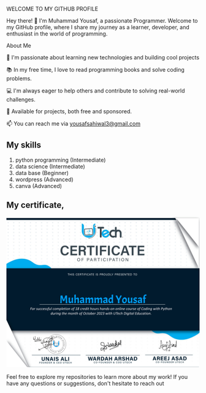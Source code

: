 WELCOME TO MY GITHUB PROFILE

Hey there! 👋 I'm Muhammad Yousaf, a passionate Programmer. Welcome to my GitHub profile, where I share my journey as a learner, developer, and enthusiast in the world of programming.

About Me

🌱 I'm passionate about learning new technologies and building cool projects

📚 In my free time, I love to read programming books and solve coding problems.

💻 I'm always eager to help others and contribute to solving real-world challenges.

💼 Available for projects, both free and sponsored.

📫 You can reach me via yousafsahiwal3@gmail.com

## My skills
1. python programming (Intermediate)
2. data science  (Intermediate)
3. data base (Beginner)
4. wordpress (Advanced)
5. canva (Advanced)

## My certificate,

![iamproprogramr](certificate.png)


Feel free to explore my repositories to learn more about my work! If you have any questions or suggestions, don't hesitate to reach out
<!---
iamproprogramr/iamproprogramr is a ✨ special ✨ repository because its `README.md` (this file) appears on your GitHub profile.
You can click the Preview link to take a look at your changes.
--->
